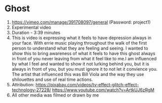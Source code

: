 # Ghost


1. https://vimeo.com/manage/391708097/general (Password: project1)
2. Experimental video
3. Duration - 3:39 minutes
4. This is video is expressing what it feels to have depression always in your face. With errie music playing throughout the walk of the first person to understand what they are feeling and seeing. I wanted to show this to bring awareness of what it feels to have this ghost always in front of you never leaving from what it feel like to me.I am influenced by what I feel and wanted to show it not lurking behind you, but it is always in front of you, but you must ignore it to not let it convience you. The artist that influenced this was Bill Viola and the way they use shilouettes and use of real time actions.
5. Attribution:
https://pixabay.com/videos/tv-effect-glitch-effect-technology-27228/
https://www.youtube.com/watch?v=ArtkUJ6zRgM
6. All other media was filmed or drawn by me
